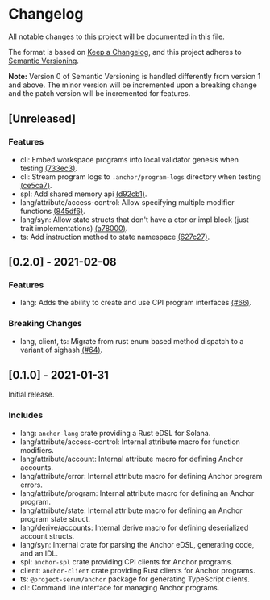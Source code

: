 # Changelog

All notable changes to this project will be documented in this file.

The format is based on [Keep a Changelog](https://keepachangelog.com/en/1.0.0/),
and this project adheres to [Semantic Versioning](https://semver.org/spec/v2.0.0.html).

**Note:** Version 0 of Semantic Versioning is handled differently from version 1 and above.
The minor version will be incremented upon a breaking change and the patch version will be
incremented for features.

## [Unreleased]

### Features

* cli: Embed workspace programs into local validator genesis when testing [(733ec3)](https://github.com/project-serum/anchor/commit/733ec300b0308e7d007873b0975585d836333fd4).
* cli: Stream program logs to `.anchor/program-logs` directory when testing [(ce5ca7)](https://github.com/project-serum/anchor/commit/ce5ca7ddab6e0fd579deddcd02094b3f798bbe6a).
* spl: Add shared memory api [(d92cb1)](https://github.com/project-serum/anchor/commit/d92cb1516b78696d1257e41d0c5ac6821716300e).
* lang/attribute/access-control: Allow specifying multiple modifier functions [(845df6)](https://github.com/project-serum/anchor/commit/845df6d1960bb544fa0f2e3331ec79cc804edeb6).
* lang/syn: Allow state structs that don't have a ctor or impl block (just trait implementations) [(a78000)](https://github.com/project-serum/anchor/commit/a7800026833d64579e5b19c90d724ecc20d2a455).
* ts: Add instruction method to state namespace [(627c27)](https://github.com/project-serum/anchor/commit/627c275e9cdf3dafafcf44473ba8146cc7979d44).

## [0.2.0] - 2021-02-08

### Features

* lang: Adds the ability to create and use CPI program interfaces [(#66)](https://github.com/project-serum/anchor/pull/66/files?file-filters%5B%5D=).

### Breaking Changes

* lang, client, ts: Migrate from rust enum based method dispatch to a variant of sighash [(#64)](https://github.com/project-serum/anchor/pull/64).

## [0.1.0] - 2021-01-31

Initial release.

### Includes

* lang: `anchor-lang` crate providing a Rust eDSL for Solana.
* lang/attribute/access-control: Internal attribute macro for function modifiers.
* lang/attribute/account: Internal attribute macro for defining Anchor accounts.
* lang/attribute/error: Internal attribute macro for defining Anchor program errors.
* lang/attribute/program: Internal attribute macro for defining an Anchor program.
* lang/attribute/state: Internal attribute macro for defining an Anchor program state struct.
* lang/derive/accounts: Internal derive macro for defining deserialized account structs.
* lang/syn: Internal crate for parsing the Anchor eDSL, generating code, and an IDL.
* spl: `anchor-spl` crate providing CPI clients for Anchor programs.
* client: `anchor-client` crate providing Rust clients for Anchor programs.
* ts: `@project-serum/anchor` package for generating TypeScript clients.
* cli: Command line interface for managing Anchor programs.
